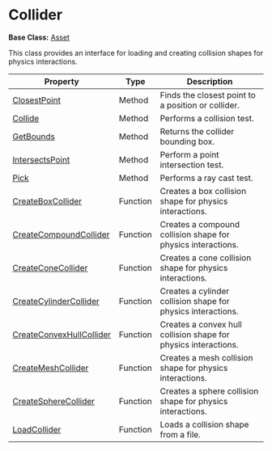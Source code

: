 # Collider

**Base Class:** [Asset](Asset.md)

This class provides an interface for loading and creating collision shapes for physics interactions.



| Property | Type | Description |
| ----- | ----- | ----- |
| [ClosestPoint](Collider_ClosestPoint_FP.md) | Method | Finds the closest point to a position or collider. |
| [Collide](Collider_Collide_FP.md) | Method | Performs a collision test. |
| [GetBounds](Collider_GetBounds_FP.md) | Method | Returns the collider bounding box. |
| [IntersectsPoint](Collider_IntersectsPoint_FP.md) | Method | Perform a point intersection test. |
| [Pick](Collider_Pick_FP) | Method | Performs a ray cast test. |
| [CreateBoxCollider](CreateCollisionBox_FP.md) | Function | Creates a box collision shape for physics interactions. |
| [CreateCompoundCollider](CreateCollisionCompound.md) | Function | Creates a compound collision shape for physics interactions. |
| [CreateConeCollider](CreateCollisionCone_FP.md) | Function | Creates a cone collision shape for physics interactions. |
| [CreateCylinderCollider](CreateCollisionCylinder_32f.md) | Function | Creates a cylinder collision shape for physics interactions. |
| [CreateConvexHullCollider](CreateCollisionConvexHull.md) | Function | Creates a convex hull collision shape for physics interactions. |
| [CreateMeshCollider](CreateCollisionMesh.md) | Function | Creates a mesh collision shape for physics interactions. |
| [CreateSphereCollider](CreateCollisionSphere_32f.md) | Function | Creates a sphere collision shape for physics interactions. |
| [LoadCollider](LoadCollision.md) | Function | Loads a collision shape from a file. |